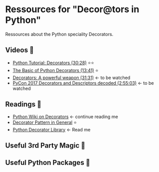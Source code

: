 # Ressources for "Decor@tors in Python"
Ressources about the Python speciality Decorators.

## Videos :movie_camera:
- [Python Tutorial: Decorators (30:28)](https://www.youtube.com/watch?v=FsAPt_9Bf3U&t=7s) :star::star:
- [The Basic of Python Decorators (13:41)](https://www.youtube.com/watch?v=mZ5IwFfqvz8&t=11s) :star:
- [Decorators: A powerful weapon (31:31)](https://www.youtube.com/watch?v=9oyr0mocZTg&t=18s) <- to be watched
- [PyCon 2017 Decorators and Descriptors decoded (2:55:03)](https://www.youtube.com/watch?v=81S01c9zytE&t=3020s) <- to be watched


## Readings :notebook:
- [Python Wiki on Decorators](https://wiki.python.org/moin/PythonDecorators) <- continue reading me
- [Decorator Pattern in General](https://en.wikipedia.org/wiki/Decorator_pattern) :star:
- [Python Decorator Library](https://wiki.python.org/moin/PythonDecoratorLibrary) <- Read me

## Useful 3rd Party Magic :crystal_ball:

## Useful Python Packages :rocket:
